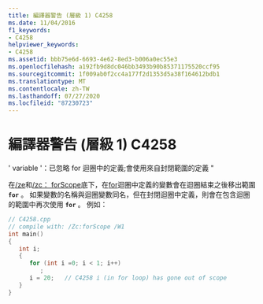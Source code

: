 ```yaml
---
title: 編譯器警告 (層級 1) C4258
ms.date: 11/04/2016
f1_keywords:
- C4258
helpviewer_keywords:
- C4258
ms.assetid: bbb75e6d-6693-4e62-8ed3-b006a0ec55e3
ms.openlocfilehash: a192fb9d8dc046bb3493b90b85371175520ccf95
ms.sourcegitcommit: 1f009ab0f2cc4a177f2d1353d5a38f164612bdb1
ms.translationtype: MT
ms.contentlocale: zh-TW
ms.lasthandoff: 07/27/2020
ms.locfileid: "87230723"
---
```

# <a name="compiler-warning-level-1-c4258"></a>編譯器警告 (層級 1) C4258

' variable '：已忽略 for 迴圈中的定義;會使用來自封閉範圍的定義 "

在[/ze](../../build/reference/za-ze-disable-language-extensions.md)和[/zc： forScope](../../build/reference/zc-forscope-force-conformance-in-for-loop-scope.md)底下，在[for](../../cpp/for-statement-cpp.md)迴圈中定義的變數會在迴圈結束之後移出範圍 **`for`** 。 如果變數的名稱與迴圈變數同名，但在封閉迴圈中定義，則會在包含迴圈的範圍中再次使用 **`for`** 。 例如：

```cpp
// C4258.cpp
// compile with: /Zc:forScope /W1
int main()
{
   int i;
   {
      for (int i =0; i < 1; i++)
         ;
      i = 20;   // C4258 i (in for loop) has gone out of scope
   }
}
```
